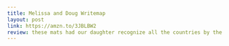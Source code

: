 ```yaml
---
title: Melissa and Doug Writemap
layout: post
link: https://amzn.to/3JBLBW2
review: these mats had our daughter recognize all the countries by the time she was 2. This is something I can't do.
---
```

